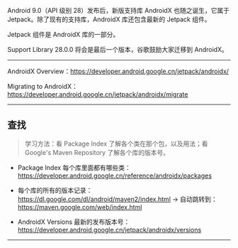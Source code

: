 Android 9.0（API 级别 28）发布后，新版支持库 AndroidX 也随之诞生，它属于 Jetpack。除了现有的支持库，AndroidX 库还包含最新的 Jetpack 组件。 

Jetpack 组件是 AndroidX 库的一部分。

Support Library 28.0.0 将会是最后一个版本，谷歌鼓励大家迁移到 AndroidX。

---

AndroidX Overview：https://developer.android.google.cn/jetpack/androidx/

Migrating to AndroidX：https://developer.android.google.cn/jetpack/androidx/migrate

---

## 查找

> 学习方法：看 Package Index 了解各个类在那个包，以及用法；看 Google's Maven Repository 了解各个库的版本号。

* Package Index 每个库里面都有哪些类：https://developer.android.google.cn/reference/androidx/packages

* 每个库的所有的版本记录：https://dl.google.com/dl/android/maven2/index.html -> 自动跳转到：https://maven.google.com/web/index.html

* AndroidX Versions 最新的发布版本号：https://developer.android.google.cn/jetpack/androidx/versions

---
